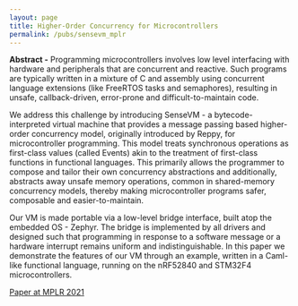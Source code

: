 ```yaml
---
layout: page
title: Higher-Order Concurrency for Microcontrollers
permalink: /pubs/sensevm_mplr
---
```


**Abstract -** Programming microcontrollers involves low level interfacing with hardware and peripherals that are concurrent and reactive. Such programs are typically written in a mixture of C and assembly using concurrent language extensions (like FreeRTOS tasks and semaphores), resulting in unsafe, callback-driven, error-prone and difficult-to-maintain code.

We address this challenge by introducing SenseVM - a bytecode- interpreted virtual machine that provides a message passing based higher-order concurrency model, originally introduced by Reppy, for microcontroller programming. This model treats synchronous operations as first-class values (called Events) akin to the treatment of first-class functions in functional languages. This primarily allows the programmer to compose and tailor their own concurrency abstractions and additionally, abstracts away unsafe memory operations, common in shared-memory concurrency models, thereby making microcontroller programs safer, composable and easier-to-maintain.

Our VM is made portable via a low-level bridge interface, built atop the embedded OS - Zephyr. The bridge is implemented by all drivers and designed such that programming in response to a software message or a hardware interrupt remains uniform and indistinguishable. In this paper we demonstrate the features of our VM through an example, written in a Caml-like functional language, running on the nRF52840 and STM32F4 microcontrollers.

[Paper at MPLR 2021](https://abhiroop.github.io/pubs/sensevm_mplr.pdf)
